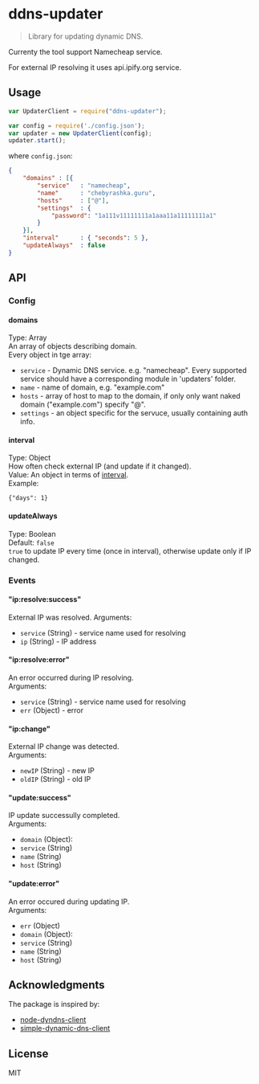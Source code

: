 # ddns-updater

> Library for updating dynamic DNS.

Currenty the tool support Namecheap service. 

For external IP resolving it uses api.ipify.org service.

## Usage

```js
var UpdaterClient = require("ddns-updater");

var config = require('./config.json');
var updater = new UpdaterClient(config);
updater.start();
```

where `config.json`:
```json
{
	"domains" : [{
		"service"	: "namecheap",
		"name" 		: "chebyrashka.guru",
		"hosts"  	: ["@"],
		"settings"	: {
			"password": "1a111v11111111a1aaa11a11111111a1"
		}
	}],
    "interval"  	: { "seconds": 5 },
    "updateAlways"  : false
}
```

## API

### Config
#### domains
Type: Array  
An array of objects describing domain.  
Every object in tge array:
* `service` - Dynamic DNS service. e.g. "namecheap". Every supported service should have a corresponding module in 'updaters' folder.  
* `name` - name of domain, e.g. "example.com"  
* `hosts` - array of host to map to the domain, if only only want naked domain ("example.com") specify "@".  
* `settings` - an object specific for the servuce, usually containing auth info.  

#### interval
Type: Object  
How often check external IP (and update if it changed).  
Value: An object in terms of [interval](https://www.npmjs.com/package/interva).  
Example:  
```
{"days": 1}
```

#### updateAlways
Type: Boolean  
Default: `false`  
`true` to update IP every time (once in interval), otherwise update only if IP changed.  


### Events

#### "ip:resolve:success"
External IP was resolved. 
Arguments:  
* `service` (String) - service name used for resolving
* `ip` (String) - IP address

#### "ip:resolve:error"
An error occurred during IP resolving.  
Arguments:  
* `service` (String) - service name used for resolving
* `err` (Object) - error

#### "ip:change"
External IP change was detected.  
Arguments:  
* `newIP` (String) - new IP
* `oldIP` (String) - old IP


#### "update:success"
IP update successully completed.  
Arguments:  
* `domain` (Object):
 * `service` (String)
 * `name` (String)
 * `host` (String)

#### "update:error"
An error occured during updating IP.  
Arguments:  
* `err` (Object)
* `domain` (Object):
 * `service` (String)
 * `name` (String)
 * `host` (String)


## Acknowledgments

The package is inspired by:
* [node-dyndns-client](https://github.com/kersten/node-dyndns-client)
* [simple-dynamic-dns-client](https://github.com/symi/simple-dynamic-dns-client)


## License

MIT
